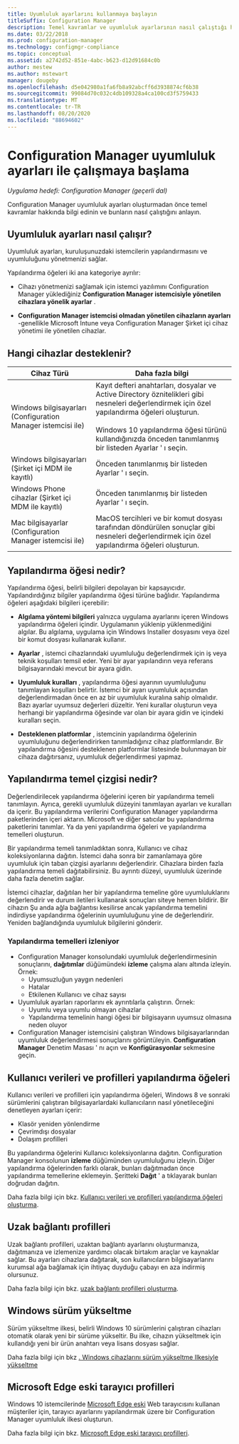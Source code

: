 ```yaml
---
title: Uyumluluk ayarlarını kullanmaya başlayın
titleSuffix: Configuration Manager
description: Temel kavramlar ve uyumluluk ayarlarının nasıl çalıştığı hakkında bilgi edinin
ms.date: 03/22/2018
ms.prod: configuration-manager
ms.technology: configmgr-compliance
ms.topic: conceptual
ms.assetid: a2742d52-851e-4abc-b623-d12d91684c0b
author: mestew
ms.author: mstewart
manager: dougeby
ms.openlocfilehash: d5e042980a1fa6fb8a92abcff6d3938874cf6b38
ms.sourcegitcommit: 99084d70c032c4db109328a4ca100cd3f5759433
ms.translationtype: MT
ms.contentlocale: tr-TR
ms.lasthandoff: 08/20/2020
ms.locfileid: "88694602"
---
```

# <a name="get-started-with-compliance-settings-in-configuration-manager"></a>Configuration Manager uyumluluk ayarları ile çalışmaya başlama

*Uygulama hedefi: Configuration Manager (geçerli dal)*

Configuration Manager uyumluluk ayarları oluşturmadan önce temel kavramlar hakkında bilgi edinin ve bunların nasıl çalıştığını anlayın.  



## <a name="how-compliance-settings-work"></a>Uyumluluk ayarları nasıl çalışır?  
Uyumluluk ayarları, kuruluşunuzdaki istemcilerin yapılandırmasını ve uyumluluğunu yönetmenizi sağlar.  

Yapılandırma öğeleri iki ana kategoriye ayrılır:  

- Cihazı yönetmenizi sağlamak için istemci yazılımını Configuration Manager yüklediğiniz **Configuration Manager istemcisiyle yönetilen cihazlara yönelik ayarlar** .  

- **Configuration Manager istemcisi olmadan yönetilen cihazların ayarları** -genellikle Microsoft Intune veya Configuration Manager Şirket içi cihaz yönetimi ile yönetilen cihazlar.  



## <a name="what-devices-are-supported"></a>Hangi cihazlar desteklenir?  

| Cihaz Türü | Daha fazla bilgi |  
|------------|----------------------|  
| Windows bilgisayarları (Configuration Manager istemcisi ile) | Kayıt defteri anahtarları, dosyalar ve Active Directory öznitelikleri gibi nesneleri değerlendirmek için özel yapılandırma öğeleri oluşturun.<br /><br /> Windows 10 yapılandırma öğesi türünü kullandığınızda önceden tanımlanmış bir listeden Ayarlar ' ı seçin. |  
| Windows bilgisayarları (Şirket içi MDM ile kayıtlı) | Önceden tanımlanmış bir listeden Ayarlar ' ı seçin. |  
| Windows Phone cihazlar (Şirket içi MDM ile kayıtlı) | Önceden tanımlanmış bir listeden Ayarlar ' ı seçin. |  
| Mac bilgisayarlar (Configuration Manager istemcisi ile) | MacOS tercihleri ve bir komut dosyası tarafından döndürülen sonuçlar gibi nesneleri değerlendirmek için özel yapılandırma öğeleri oluşturun. |  



## <a name="what-is-a-configuration-item"></a>Yapılandırma öğesi nedir?  
Yapılandırma öğesi, belirli bilgileri depolayan bir kapsayıcıdır. Yapılandırdığınız bilgiler yapılandırma öğesi türüne bağlıdır. Yapılandırma öğeleri aşağıdaki bilgileri içerebilir:

- **Algılama yöntemi bilgileri** yalnızca uygulama ayarlarını içeren Windows yapılandırma öğeleri içindir. Uygulamanın yüklenip yüklenmediğini algılar. Bu algılama, uygulama için Windows Installer dosyasını veya özel bir komut dosyası kullanarak kullanır.  

- **Ayarlar** , istemci cihazlarındaki uyumluluğu değerlendirmek için iş veya teknik koşulları temsil eder. Yeni bir ayar yapılandırın veya referans bilgisayarındaki mevcut bir ayara gidin.  

- **Uyumluluk kuralları** , yapılandırma öğesi ayarının uyumluluğunu tanımlayan koşulları belirtir. İstemci bir ayarı uyumluluk açısından değerlendirmadan önce en az bir uyumluluk kuralına sahip olmalıdır. Bazı ayarlar uyumsuz değerleri düzeltir. Yeni kurallar oluşturun veya herhangi bir yapılandırma öğesinde var olan bir ayara gidin ve içindeki kuralları seçin.  

- **Desteklenen platformlar** , istemcinin yapılandırma öğelerinin uyumluluğunu değerlendirirken tanımladığınız cihaz platformlarıdır. Bir yapılandırma öğesini desteklenen platformlar listesinde bulunmayan bir cihaza dağıtırsanız, uyumluluk değerlendirmesi yapmaz.  



## <a name="what-is-a-configuration-baseline"></a>Yapılandırma temel çizgisi nedir?  
Değerlendirilecek yapılandırma öğelerini içeren bir yapılandırma temeli tanımlayın. Ayrıca, gerekli uyumluluk düzeyini tanımlayan ayarları ve kuralları da içerir. Bu yapılandırma verilerini Configuration Manager yapılandırma paketlerinden içeri aktarın. Microsoft ve diğer satıcılar bu yapılandırma paketlerini tanımlar. Ya da yeni yapılandırma öğeleri ve yapılandırma temelleri oluşturun.  

Bir yapılandırma temeli tanımladıktan sonra, Kullanıcı ve cihaz koleksiyonlarına dağıtın. İstemci daha sonra bir zamanlamaya göre uyumluluk için taban çizgisi ayarlarını değerlendirir. Cihazlara birden fazla yapılandırma temeli dağıtabilirsiniz. Bu ayrıntı düzeyi, uyumluluk üzerinde daha fazla denetim sağlar. 

İstemci cihazlar, dağıtılan her bir yapılandırma temeline göre uyumluluklarını değerlendirir ve durum iletileri kullanarak sonuçları siteye hemen bildirir. Bir cihazın Şu anda ağla bağlantısı kesilirse ancak yapılandırma temelini indirdiyse yapılandırma öğelerinin uyumluluğunu yine de değerlendirir. Yeniden bağlandığında uyumluluk bilgilerini gönderir.  

### <a name="monitoring-configuration-baselines"></a>Yapılandırma temelleri izleniyor
- Configuration Manager konsolundaki uyumluluk değerlendirmesinin sonuçlarını, **dağıtımlar** düğümündeki **izleme** çalışma alanı altında izleyin. Örnek:
  - Uyumsuzluğun yaygın nedenleri
  - Hatalar
  - Etkilenen Kullanıcı ve cihaz sayısı
- Uyumluluk ayarları raporlarını ek ayrıntılarla çalıştırın. Örnek:
  - Uyumlu veya uyumlu olmayan cihazlar
  - Yapılandırma temelinin hangi öğesi bir bilgisayarın uyumsuz olmasına neden oluyor
- Configuration Manager istemcisini çalıştıran Windows bilgisayarlarından uyumluluk değerlendirmesi sonuçlarını görüntüleyin. **Configuration Manager** Denetim Masası ' nı açın ve **Konfigürasyonlar** sekmesine geçin.  



## <a name="user-data-and-profiles-configuration-items"></a>Kullanıcı verileri ve profilleri yapılandırma öğeleri  
Kullanıcı verileri ve profilleri için yapılandırma öğeleri, Windows 8 ve sonraki sürümlerini çalıştıran bilgisayarlardaki kullanıcıların nasıl yönetileceğini denetleyen ayarları içerir:  
- Klasör yeniden yönlendirme
- Çevrimdışı dosyalar
- Dolaşım profilleri  

Bu yapılandırma öğelerini Kullanıcı koleksiyonlarına dağıtın. Configuration Manager konsolunun **izleme** düğümünden uyumluluğunu izleyin. Diğer yapılandırma öğelerinden farklı olarak, bunları dağıtmadan önce yapılandırma temellerine eklemeyin. Şeritteki **Dağıt** ' a tıklayarak bunları doğrudan dağıtın.  

Daha fazla bilgi için bkz. [Kullanıcı verileri ve profilleri yapılandırma öğeleri oluşturma](../deploy-use/create-user-data-and-profiles-configuration-items.md).  



## <a name="remote-connection-profiles"></a>Uzak bağlantı profilleri  
Uzak bağlantı profilleri, uzaktan bağlantı ayarlarını oluşturmanıza, dağıtmanıza ve izlemenize yardımcı olacak birtakım araçlar ve kaynaklar sağlar. Bu ayarları cihazlara dağıtarak, son kullanıcıların bilgisayarlarını kurumsal ağa bağlamak için ihtiyaç duyduğu çabayı en aza indirmiş olursunuz.  

Daha fazla bilgi için bkz. [uzak bağlantı profilleri oluşturma](../deploy-use/create-remote-connection-profiles.md).  



## <a name="windows-edition-upgrade"></a>Windows sürüm yükseltme
Sürüm yükseltme ilkesi, belirli Windows 10 sürümlerini çalıştıran cihazları otomatik olarak yeni bir sürüme yükseltir. Bu ilke, cihazın yükseltmek için kullandığı yeni bir ürün anahtarı veya lisans dosyası sağlar.

Daha fazla bilgi için bkz [. Windows cihazlarını sürüm yükseltme Ilkesiyle yükseltme](../deploy-use/upgrade-windows-version.md)

## <a name="microsoft-edge-legacy-browser-profiles"></a>Microsoft Edge eski tarayıcı profilleri
<!-- 1357310 -->
Windows 10 istemcilerinde [Microsoft Edge eski](/microsoft-edge/deploy/) Web tarayıcısını kullanan müşteriler için, tarayıcı ayarlarını yapılandırmak üzere bir Configuration Manager uyumluluk ilkesi oluşturun.

Daha fazla bilgi için bkz. [Microsoft Edge eski tarayıcı profilleri](../deploy-use/browser-profiles.md).